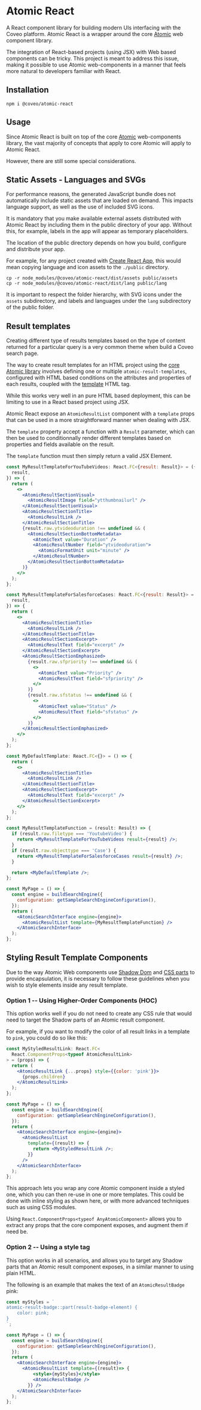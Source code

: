 # Atomic React

A React component library for building modern UIs interfacing with the Coveo platform. Atomic React is a wrapper around the core [Atomic](https://docs.coveo.com/en/atomic/latest/) web component library.

The integration of React-based projects (using JSX) with Web based components can be tricky. This project is meant to address this issue, making it possible to use Atomic web-components in a manner that feels more natural to developers familiar with React.

## Installation

`npm i @coveo/atomic-react`

## Usage

Since Atomic React is built on top of the core [Atomic](https://docs.coveo.com/en/atomic/latest/) web-components library, the vast majority of concepts that apply to core Atomic will apply to Atomic React.

However, there are still some special considerations.

## Static Assets - Languages and SVGs

For performance reasons, the generated JavaScript bundle does not automatically include static assets that are loaded on demand. This impacts language support, as well as the use of included SVG icons.

It is mandatory that you make available external assets distributed with Atomic React by including them in the public directory of your app. Without this, for example, labels in the app will appear as temporary placeholders.

The location of the public directory depends on how you build, configure and distribute your app.

For example, for any project created with [Create React App](https://github.com/facebook/create-react-app), this would mean copying language and icon assets to the `./public` directory.

```
cp -r node_modules/@coveo/atomic-react/dist/assets public/assets
cp -r node_modules/@coveo/atomic-react/dist/lang public/lang
```

It is important to respect the folder hierarchy, with SVG icons under the `assets` subdirectory, and labels and languages under the `lang` subdirectory of the public folder.

## Result templates

Creating different type of results templates based on the type of content returned for a particular query is a very common theme when build a Coveo search page.

The way to create result templates for an HTML project using the [core Atomic library](https://docs.coveo.com/en/atomic/latest/usage/create-a-result-list/) involves defining one or multiple `atomic-result-templates`, configured with HTML based conditions on the attributes and properties of each results, coupled with the [template](https://developer.mozilla.org/en-US/docs/Web/HTML/Element/template) HTML tag.

While this works very well in an pure HTML based deployment, this can be limiting to use in a React based project using JSX.

Atomic React expose an `AtomicResultList` component with a `template` props that can be used in a more straightforward manner when dealing with JSX.

The `template` property accept a function with a `Result` parameter, which can then be used to conditionnally render different templates based on properties and fields available on the result.

The `template` function must then simply return a valid JSX Element.

```jsx
const MyResultTemplateForYouTubeVideos: React.FC<{result: Result}> = ({
  result,
}) => {
  return (
    <>
      <AtomicResultSectionVisual>
        <AtomicResultImage field="ytthumbnailurl" />
      </AtomicResultSectionVisual>
      <AtomicResultSectionTitle>
        <AtomicResultLink />
      </AtomicResultSectionTitle>
      {result.raw.ytvideoduration !== undefined && (
        <AtomicResultSectionBottomMetadata>
          <AtomicText value="Duration" />
          <AtomicResultNumber field="ytvideoduration">
            <AtomicFormatUnit unit="minute" />
          </AtomicResultNumber>
        </AtomicResultSectionBottomMetadata>
      )}
    </>
  );
};

const MyResultTemplateForSalesforceCases: React.FC<{result: Result}> = ({
  result,
}) => {
  return (
    <>
      <AtomicResultSectionTitle>
        <AtomicResultLink />
      </AtomicResultSectionTitle>
      <AtomicResultSectionExcerpt>
        <AtomicResultText field="excerpt" />
      </AtomicResultSectionExcerpt>
      <AtomicResultSectionEmphasized>
        {result.raw.sfpriority !== undefined && (
          <>
            <AtomicText value="Priority" />
            <AtomicResultText field="sfpriority" />
          </>
        )}
        {result.raw.sfstatus !== undefined && (
          <>
            <AtomicText value="Status" />
            <AtomicResultText field="sfstatus" />
          </>
        )}
      </AtomicResultSectionEmphasized>
    </>
  );
};

const MyDefaultTemplate: React.FC<{}> = () => {
  return (
    <>
      <AtomicResultSectionTitle>
        <AtomicResultLink />
      </AtomicResultSectionTitle>
      <AtomicResultSectionExcerpt>
        <AtomicResultText field="excerpt" />
      </AtomicResultSectionExcerpt>
    </>
  );
};

const MyResultTemplateFunction = (result: Result) => {
  if (result.raw.filetype === 'YoutubeVideo') {
    return <MyResultTemplateForYouTubeVideos result={result} />;
  }
  if (result.raw.objecttype === 'Case') {
    return <MyResultTemplateForSalesforceCases result={result} />;
  }

  return <MyDefaultTemplate />;
};

const MyPage = () => {
  const engine = buildSearchEngine({
    configuration: getSampleSearchEngineConfiguration(),
  });
  return (
    <AtomicSearchInterface engine={engine}>
      <AtomicResultList template={MyResultTemplateFunction} />
    </AtomicSearchInterface>
  );
};
```

## Styling Result Template Components

Due to the way Atomic Web components use [Shadow Dom](https://developer.mozilla.org/en-US/docs/Web/Web_Components/Using_shadow_DOM) and [CSS parts](https://developer.mozilla.org/en-US/docs/Web/CSS/::part) to provide encapsulation, it is necessary to follow these guidelines when you wish to style elements inside any result template.

### Option 1 -- Using Higher-Order Components (HOC)

This option works well if you do not need to create any CSS rule that would need to target the Shadow parts of an Atomic result component.

For example, if you want to modify the color of all result links in a template to `pink`, you could do so like this:

```jsx
const MyStyledResultLink: React.FC<
  React.ComponentProps<typeof AtomicResultLink>
> = (props) => {
  return (
    <AtomicResultLink {...props} style={{color: 'pink'}}>
      {props.children}
    </AtomicResultLink>
  );
};

const MyPage = () => {
  const engine = buildSearchEngine({
    configuration: getSampleSearchEngineConfiguration(),
  });
  return (
    <AtomicSearchInterface engine={engine}>
      <AtomicResultList
        template={(result) => {
          return <MyStyledResultLink />;
        }}
      />
    </AtomicSearchInterface>
  );
};
```

This approach lets you wrap any core Atomic component inside a styled one, which you can then re-use in one or more templates.
This could be done with inline styling as shown here, or with more advanced techniques such as using CSS modules.

Using `React.ComponentProps<typeof AnyAtomicComponent>` allows you to extract any props that the core component exposes, and augment them if need be.

### Option 2 -- Using a style tag

This option works in all scenarios, and allows you to target any Shadow parts that an Atomic result component exposes, in a similar manner to using plain HTML.

The following is an example that makes the text of an `AtomicResultBadge` pink:

```jsx
const myStyles = `
atomic-result-badge::part(result-badge-element) {
    color: pink;
}
`;

const MyPage = () => {
  const engine = buildSearchEngine({
    configuration: getSampleSearchEngineConfiguration(),
  });
  return (
    <AtomicSearchInterface engine={engine}>
      <AtomicResultList template={(result)=> {
          <style>{myStyles}</style>
          <AtomicResultBadge />
        }} />
    </AtomicSearchInterface>
  );
};
```
